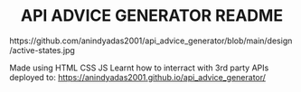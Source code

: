 <h1 align="center">API ADVICE GENERATOR README </h1>
https://github.com/anindyadas2001/api_advice_generator/blob/main/design/active-states.jpg

Made using HTML CSS JS
Learnt  how to  interract with 3rd party APIs
deployed to:
https://anindyadas2001.github.io/api_advice_generator/
